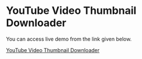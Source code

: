 # YouTube Video Thumbnail Downloader

You can access live demo from the link given below.

[YouTube Video Thumbnail Downloader](https://yt-thumbnail-app.herokuapp.com/)
